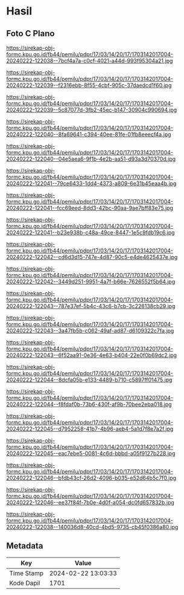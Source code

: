 # Hasil

## Foto C Plano

https://sirekap-obj-formc.kpu.go.id/fb44/pemilu/pdpr/17/03/14/20/17/1703142017004-20240222-122038--7bcf4a7a-c0cf-4021-a44d-993f95304a21.jpg

https://sirekap-obj-formc.kpu.go.id/fb44/pemilu/pdpr/17/03/14/20/17/1703142017004-20240222-122039--f2316ebb-8f55-4cbf-905c-37daedcd1f60.jpg

https://sirekap-obj-formc.kpu.go.id/fb44/pemilu/pdpr/17/03/14/20/17/1703142017004-20240222-122039--5c87077d-3fb2-45ec-b147-30904c990694.jpg

https://sirekap-obj-formc.kpu.go.id/fb44/pemilu/pdpr/17/03/14/20/17/1703142017004-20240222-122040--8fa69641-c394-40ee-81fe-01fb8eeecf4a.jpg

https://sirekap-obj-formc.kpu.go.id/fb44/pemilu/pdpr/17/03/14/20/17/1703142017004-20240222-122040--04e5aea6-9f1b-4e2b-aa51-d93a3d70370d.jpg

https://sirekap-obj-formc.kpu.go.id/fb44/pemilu/pdpr/17/03/14/20/17/1703142017004-20240222-122041--79ce6433-1dd4-4373-a809-6e31b45eaa4b.jpg

https://sirekap-obj-formc.kpu.go.id/fb44/pemilu/pdpr/17/03/14/20/17/1703142017004-20240222-122041--fcc69eed-8dd3-42bc-90aa-9ae7bff83e75.jpg

https://sirekap-obj-formc.kpu.go.id/fb44/pemilu/pdpr/17/03/14/20/17/1703142017004-20240222-122041--b23e938b-c48a-49ce-8447-1e5c9fdb19c6.jpg

https://sirekap-obj-formc.kpu.go.id/fb44/pemilu/pdpr/17/03/14/20/17/1703142017004-20240222-122042--cd6d3d15-747e-4d87-90c5-e4de4625437e.jpg

https://sirekap-obj-formc.kpu.go.id/fb44/pemilu/pdpr/17/03/14/20/17/1703142017004-20240222-122042--3449d251-9951-4a7f-b66e-7626552f5b64.jpg

https://sirekap-obj-formc.kpu.go.id/fb44/pemilu/pdpr/17/03/14/20/17/1703142017004-20240222-122043--787e37ef-5b4c-43c6-b7cb-3c226138cb29.jpg

https://sirekap-obj-formc.kpu.go.id/fb44/pemilu/pdpr/17/03/14/20/17/1703142017004-20240222-122043--3a47fb5b-c062-49af-ad87-d6109322c7fa.jpg

https://sirekap-obj-formc.kpu.go.id/fb44/pemilu/pdpr/17/03/14/20/17/1703142017004-20240222-122043--6f52aa91-0e36-4e63-b404-22e0f0b69dc2.jpg

https://sirekap-obj-formc.kpu.go.id/fb44/pemilu/pdpr/17/03/14/20/17/1703142017004-20240222-122044--8dcfa05b-e133-4489-b710-c5897ff01475.jpg

https://sirekap-obj-formc.kpu.go.id/fb44/pemilu/pdpr/17/03/14/20/17/1703142017004-20240222-122044--f8fdaf0b-73b6-430f-af9b-70bee2eba018.jpg

https://sirekap-obj-formc.kpu.go.id/fb44/pemilu/pdpr/17/03/14/20/17/1703142017004-20240222-122045--d7952258-41b7-4b96-aeb4-5a1d7f8e7a2f.jpg

https://sirekap-obj-formc.kpu.go.id/fb44/pemilu/pdpr/17/03/14/20/17/1703142017004-20240222-122045--eac7ebe5-0081-4c6d-bbbd-a05f9127b228.jpg

https://sirekap-obj-formc.kpu.go.id/fb44/pemilu/pdpr/17/03/14/20/17/1703142017004-20240222-122046--bfdb43cf-26d2-4096-b035-e52d64b5c7f0.jpg

https://sirekap-obj-formc.kpu.go.id/fb44/pemilu/pdpr/17/03/14/20/17/1703142017004-20240222-122046--ee37f84f-7b0e-4d0f-a054-dc0fd657832b.jpg

https://sirekap-obj-formc.kpu.go.id/fb44/pemilu/pdpr/17/03/14/20/17/1703142017004-20240222-122038--140036d8-40cd-4bd5-9735-cb45f0386a80.jpg


## Metadata

| Key        | Value               |
| ---------- | ------------------- |
| Time Stamp | 2024-02-22 13:03:33 |
| Kode Dapil | 1701                |



